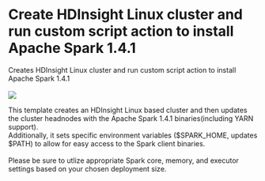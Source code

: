 # Create HDInsight Linux cluster and run custom script action to install Apache Spark 1.4.1
Creates HDInsight Linux cluster and run custom script action to install Apache Spark 1.4.1<br>
<br>
<a href="https://portal.azure.com/#create/Microsoft.Template/uri/https%3A%2F%2Fraw.githubusercontent.com%2FExchMaster%2FHDInsight-ApacheSpark-141-Script-Actions%2Fmaster%2Fazuredeploy.json" target="_blank">
    <img src="http://azuredeploy.net/deploybutton.png"/>
</a>

This template creates an HDInsight Linux based cluster and then updates the cluster headnodes with the Apache Spark 1.4.1 binaries(including YARN support).<br>
Additionally, it sets specific environment variables ($SPARK_HOME, updates $PATH) to allow for easy access to the Spark client binaries.<br>
<br>
Please be sure to utlize appropriate Spark core, memory, and executor settings based on your chosen deployment size.
